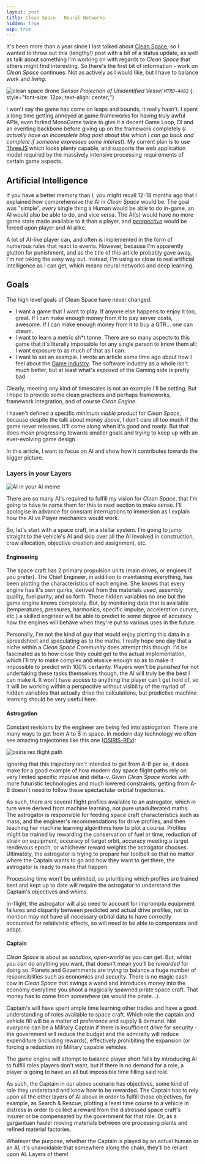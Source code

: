 ```yaml
---
layout: post
title: Clean Space - Neural Networks
hidden: true
wip: true
---
```


It's been more than a year since I last talked about [Clean Space](http://blog.devbot.net/clean-space-game/), so I wanted to throw out this (lengthy!) post with a bit of a status update, as well as talk about something I'm working on with regards to *Clean Space* that others might find interesting. So there's the first bit of information - work on *Clean Space* continues. Not as actively as I would like, but I have to balance *work* and *living*.

![clean space drone](../images/clean-space-drone.jpg)
_Sensor Projection of Unidentified Vessel `MTRD-4482`_
{: style="font-size: 12px; text-align: center;"}

I won't say the game has come on leaps and bounds, it really hasn't. I spent a long time getting annoyed at game frameworks for having truly awful APIs, even forked MonoGame twice to give it a decent Game Loop, DI and an eventing backbone before giving up on the framework completely (*I actually have an incomplete blog post about this which I can go back and complete if someone expresses some interest*). My current plan is to use [ThreeJS](https://threejs.org/) which looks plenty capable, and supports the web application model required by the massively intensive processing requirements of certain game aspects.

## Artificial Intelligence

If you have a better memory than I, you might recall 12-18 months ago that I explained how comprehensive the AI in *Clean Space* would be. The goal was "simple", *every* single thing a Human would be able to do in-game, an AI would also be able to do, and vice versa. The AI(s) would have no more game state made available to it than a player, and [*perspective*](http://blog.devbot.net/clean-space-game/#perspective) would be forced upon player and AI alike.

A lot of AI-like player can, and often is implemented in the form of numerous rules that react to events. However, because I'm apparently glutton for punishment, and as the title of this article probably gave away, I'm not taking the easy way out. Instead, I'm using as close to real artificial intelligence as I can get, which means neural networks and deep learning.

## Goals

The high level goals of Clean Space have never changed.

- I want a game that *I* want to play. If anyone else happens to enjoy it too, great. If I can make enough money from it to pay server costs, awesome. If I can make enough money from it to buy a GTR... one can dream.
- I want to learn a metric sh*t tonne. There are so many aspects to this game that it's literally impossible for any single person to know them all; I want exposure to as much of that as I can.
- I want to set an example. I wrote an article some time ago about how I feel about the [Game Industry](http://blog.devbot.net/industry/). The software industry as a whole isn't much better, but at least what's *exposed* of the Gaming side is pretty bad.

Clearly, meeting any kind of timescales is not an example I'll be setting. But I hope to provide some clean practices and perhaps frameworks, framework integration, and of course *Clean Engine*.

I haven't defined a specific *minimum viable product* for *Clean Space*, because despite the talk about money above, I don't care all too much if the game never releases. It'll come along when it's good and ready. But that does mean progressing towards smaller goals and trying to keep up with an ever-evolving game design.

In this article, I want to focus on AI and show how it contributes towards the bigger picture.

### Layers in your Layers

![AI in your AI meme](../images/ai-in-ai-meme.jpg)

There are so many AI's required to fulfill my vision for *Clean Space*, that I'm going to have to name them for this to next section to make sense. I'll apologise in advance for constant interruptions to immersion as I explain how the AI vs Player mechanics would work.

So, let's start with a space craft, in a stellar system. I'm going to jump straight to the vehicle's AI and skip over all the AI involved in construction, crew allocation, objective creation and assignment, etc.

#### Engineering

The space craft has 2 primary propulsion units (main drives, or engines if you prefer). The Chief Engineer, in addition to maintaining everything, has been plotting the characteristics of each engine. She knows that every engine has it's own quirks, derived from the materials used, assembly quality, fuel purity, and so forth. These hidden variables no one but the game engine knows completely. But, by monitoring data that is available (temperatures, pressures, harmonics, specific impulse, acceleration curves, etc.) a skilled engineer will be able to predict to some degree of accuracy how the engines will behave when they're put to various uses in the future.

Personally, I'm not the kind of guy that would enjoy plotting this data in a spreadsheet and speculating as to the maths. I really hope one day that a niche within a *Clean Space Community* does attempt this though. I'd be fascinated as to how close they could get to the actual implementation, which I'll try to make complex and elusive enough so as to make it impossible to predict with 100% certainty. Players won't be *punished* for not undertaking these tasks themselves though, the AI will truly be the best I can make it. It won't have access to anything the player can't get hold of, so it will be working within a perspective without visibility of the myriad of hidden variables that actually drive the calculations, but predictive machine learning should be very useful here.

#### Astrogation

Constant revisions by the engineer are being fed into astrogation. There are many ways to get from A to B in space. In modern day technology we often see amazing trajectories like this one ([OSIRIS-REx](https://www.asteroidmission.org/)):

![osiris rex flight path](https://www.gifgif.io/qZrtE9.gif)

Ignoring that this trajectory isn't intended to get from A-B per se, it does make for a good example of how modern day space flight paths rely on very limited specific impulse and delta-v. Given *Clean Space* works with more futuristic technologies and much lowered constraints, getting from A-B doesn't need to follow these spectactular orbital trajectories.

As such, there are several flight profiles available to an astrogator, which in turn were derived from machine learning, not pure unadulterated maths. The astrogator is responsible for feeding space craft characteristics such as mass, and the engineer's recommendations for drive profiles, and then teaching her machine learning algorithms how to plot a course. Profiles might be trained by rewarding the conservation of fuel or time, reduction of strain on equipment, accuracy of target orbit, accuracy meeting a target rendevous epoch, or whichever reward weights the astrogator chooses. Ultimately, the astrogator is trying to prepare her toolbelt so that no matter where the Captain wants to go and how they want to get there, the astrogator is ready to make that happen.

Processing time won't be unlimited, so prioritising which profiles are trained best and kept up to date will require the astrogator to understand the Captain's objectives and whims.

In-flight, the astrogator will also need to account for impromptu equipment failures and disparity between predicted and actual drive profiles, not to mention may not have all necessary orbital data to have correctly accounted for relativistic effects, so will need to be able to compensate and adapt.

#### Captain

*Clean Space* is about as *sandbox, open-world* as you can get. But, whilst you *can* do anything you want, that doesn't mean you'll be *rewarded* for doing so. Planets and Governments are trying to balance a huge number of responsiblities such as economics and security. There is no magic cash cow in *Clean Space* that swings a wand and introduces money into the economy everytime you shoot a magically spawned pirate space craft. That money has to come from *somewhere* (as would the pirate...).

Captain's will have spent ample time learning other trades and have a good understanding of roles available to space craft. Which role the captain and vehicle fill will be a matter of preference and supply & demand. Not *everyone* can be a Military Captain if there is insufficient drive for security - the government will reduce the budget and the admiralty will reduce expenditure (including rewards), effectively prohibiting the expansion (or forcing a reduction in) Military capable vehicles.

The game engine will attempt to balance player short falls by introducing AI to fulfill roles players don't want, but if there is no demand for a role, a player is going to have an all but impossible time filling said role.

As such, the Captain in our above scenario has objectives, some kind of role they understand and know how to be rewarded. The Captain has to rely upon all the other layers of AI above in order to fulfill those objectives, for example, as Search & Rescue, plotting a least time course to a vehicle in distress in order to collect a reward from the distressed space craft's insurer or be compensated by the government for that role. Or, as a gargantuan hauler moving materials between ore processing plants and refined material factories.

Whatever the purpose, whether the Captain is played by an actual human or an AI, it's unavoidable that somewhere along the chain, they'll be reliant upon AI. Layers of them!

